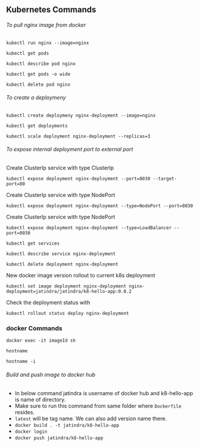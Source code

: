 ## Kubernetes Commands

###### To pull nginx image from docker

`kubectl run nginx --image=nginx`

`kubectl get pods`

`kubectl describe pod nginx`

`kubectl get pods -o wide`

`kubectl delete pod nginx`

###### To create a deploymeny
`kubectl create deploymeny nginx-deployment --image=nginx`

`kubectl get deployments`

`kubectl scale deployment nginx-deployment --replicas=3`

###### To expose internal deployment port to external port

Create ClusterIp service with type ClusterIp

`kubectl expose deployment nginx-deployment --port=8030 --target-port=80`

Create ClusterIp service with type NodePort

`kubectl expose deployment nginx-deployment --type=NodePort --port=8030`

Create ClusterIp service with type NodePort

`kubectl expose deployment nginx-deployment --type=LoadBalancer --port=8030`

`kubectl get services`

`kubectl describe service nginx-deployment`

`kubectl delete deployment nginx-deployment`

New docker image version rollout to current k8s deployment

`kubectl set image deployment nginx-deployment nginx-deployment=jatindra/jatindra/k8-hello-app:0.0.2`

Check the deployment status with

`kubectl rollout status deploy nginx-deployment`

### docker Commands
`docker exec -it imageId sh`

`hostname`

`hostname -i`

###### Build and push image to docker hub

- In below command jatindra is username of docker hub and k8-hello-app is name of directory.
- Make sure to run this command from same folder where `Dockerfile` resides.
- `latest` will be tag name. We can also add version name there.
- `docker build . -t jatindra/k8-hello-app`
- `docker login`
- `docker push jatindra/k8-hello-app`


